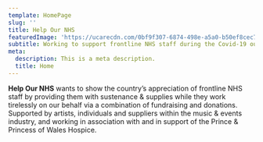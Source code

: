 ```yaml
---
template: HomePage
slug: ''
title: Help Our NHS
featuredImage: 'https://ucarecdn.com/0bf9f307-6874-498e-a5a0-b50ef8cec788/'
subtitle: Working to support frontline NHS staff during the Covid-19 outbreak
meta:
  description: This is a meta description.
  title: Home
---
```

**Help Our NHS** wants to show the country’s appreciation of frontline NHS staff by providing them with sustenance & supplies while they work tirelessly on our behalf via a combination of fundraising and donations. Supported by artists, individuals and suppliers within the music & events industry, and working in association with and in support of the Prince & Princess of Wales Hospice.